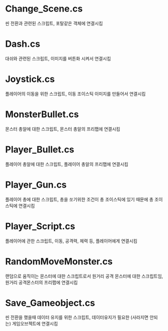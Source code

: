 # Change_Scene.cs
씬 전환과 관련된 스크립트, 포탈같은 객체에 연결시킴

# Dash.cs
대쉬와 관련된 스크립트, 이미지를 버튼화 시켜서 연결시킴

# Joystick.cs
플레이어의 이동을 위한 스크립트, 이동 조이스틱 이미지를 만들어서 연결시킴

# MonsterBullet.cs
몬스터 총알에 대한 스크립트, 몬스터 총알의 프리팹에 연결시킴

# Player_Bullet.cs
플레이어 총알에 대한 스크립트, 플레이어 총알의 프리팹에 연결시킴

# Player_Gun.cs
플레이어 총에 대한 스크립트, 총을 쏘기위한 조건이 총 조이스틱에 있기 때문에 총 조이스틱에 연결시킴

# Player_Script.cs
플레이어에 관한 스크립트, 이동, 공격력, 체력 등, 플레이어에게 연결시킴

# RandomMoveMonster.cs
랜덤으로 움직이는 몬스터에 대한 스크립트로서 원거리 공격 몬스터에 대한 스크립트임, 원거리 공격몬스터의 프리팹에 연결시킴

# Save_Gameobject.cs
씬 전환을 했을때 데이터 유지를 위한 스크립트, 데이터유지가 필요한 (사라지면 안되는) 게임오브젝트에 연결시킴
